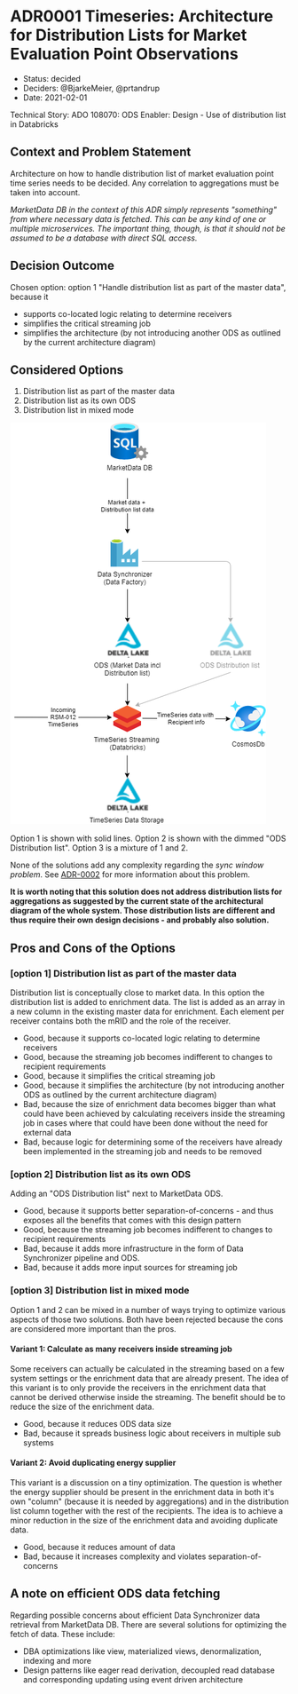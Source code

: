 # ADR0001 Timeseries: Architecture for Distribution Lists for Market Evaluation Point Observations

* Status: decided
* Deciders: @BjarkeMeier, @prtandrup
* Date: 2021-02-01

Technical Story: ADO 108070: ODS Enabler: Design - Use of distribution list in Databricks

## Context and Problem Statement

Architecture on how to handle distribution list of market evaluation point time series needs to be decided. Any correlation to aggregations must be taken into account.

_MarketData DB in the context of this ADR simply represents "something" from where necessary data is fetched. This can be any kind of one or multiple microservices. The important thing, though, is that it should *not* be assumed to be a database with direct SQL access._

## Decision Outcome

Chosen option: option 1 "Handle distribution list as part of the master data", because it

* supports co-located logic relating to determine receivers
* simplifies the critical streaming job
* simplifies the architecture (by not introducing another ODS as outlined by the current architecture diagram)

## Considered Options

1. Distribution list as part of the master data
2. Distribution list as its own ODS
3. Distribution list in mixed mode

![Solution architecture](ADR-0001_time_series_distribution-list-for-market-evaluation-point-time-series.png "Solution architecture")

Option 1 is shown with solid lines. Option 2 is shown with the dimmed "ODS Distribution list". Option 3 is a mixture of 1 and 2.

None of the solutions add any complexity regarding the _sync window problem_. See [ADR-0002](../Charges%20domain/ADR-0002%20Charges%20-%20Price%20Architecture.md) for more information about this problem.

**It is worth noting that this solution does not address distribution lists for aggregations as suggested by the current state of the architectural diagram of the whole system. Those distribution lists are different and thus require their own design decisions - and probably also solution.**

## Pros and Cons of the Options <!-- optional -->

### [option 1] Distribution list as part of the master data

Distribution list is conceptually close to market data. In this option the distribution list is added to enrichment data. The list is added as an array in a new column in the existing master data for enrichment. Each element per receiver contains both the mRID and the role of the receiver.

* Good, because it supports co-located logic relating to determine receivers
* Good, because the streaming job becomes indifferent to changes to recipient requirements
* Good, because it simplifies the critical streaming job
* Good, because it simplifies the architecture (by not introducing another ODS as outlined by the current architecture diagram)
* Bad, because the size of enrichment data becomes bigger than what could have been achieved by calculating receivers inside the streaming job in cases where that could have been done without the need for external data
* Bad, because logic for determining some of the receivers have already been implemented in the streaming job and needs to be removed

### [option 2] Distribution list as its own ODS

Adding an "ODS Distribution list" next to MarketData ODS.

* Good, because it supports better separation-of-concerns - and thus exposes all the benefits that comes with this design pattern
* Good, because the streaming job becomes indifferent to changes to recipient requirements
* Bad, because it adds more infrastructure in the form of Data Synchronizer pipeline and ODS.
* Bad, because it adds more input sources for streaming job

### [option 3] Distribution list in mixed mode

Option 1 and 2 can be mixed in a number of ways trying to optimize various aspects of those two solutions. Both have been rejected because the cons are considered more important than the pros.

#### Variant 1: Calculate as many receivers inside streaming job

Some receivers can actually be calculated in the streaming based on a few system settings or the enrichment data that are already present. The idea of this variant is to only provide the receivers in the enrichment data that cannot be derived otherwise inside the streaming. The benefit should be to reduce the size of the enrichment data.

* Good, because it reduces ODS data size
* Bad, because it spreads business logic about receivers in multiple sub systems

#### Variant 2: Avoid duplicating energy supplier

This variant is a discussion on a tiny optimization. The question is whether the energy supplier should be present in the enrichment data in both it's own "column" (because it is needed by aggregations) and in the distribution list column together with the rest of the recipients. The idea is to achieve a minor reduction in the size of the enrichment data and avoiding duplicate data.

* Good, because it reduces amount of data
* Bad, because it increases complexity and violates separation-of-concerns

## A note on efficient ODS data fetching

Regarding possible concerns about efficient Data Synchronizer data retrieval from MarketData DB. There are several solutions for optimizing the fetch of data. These include:

* DBA optimizations like view, materialized views, denormalization, indexing and more
* Design patterns like eager read derivation, decoupled read database and corresponding updating using event driven architecture

